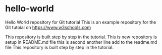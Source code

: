 # hello-world
Hello World repository for Git tutorial
This is an example repository for the Git tutoial on https://www.w3schools.com

This repository is built step by step in the tutorial.
This is new repository is setup in README.md file
this is second another line add to the readme.md file
This repository is built step by step in the tutorial.
